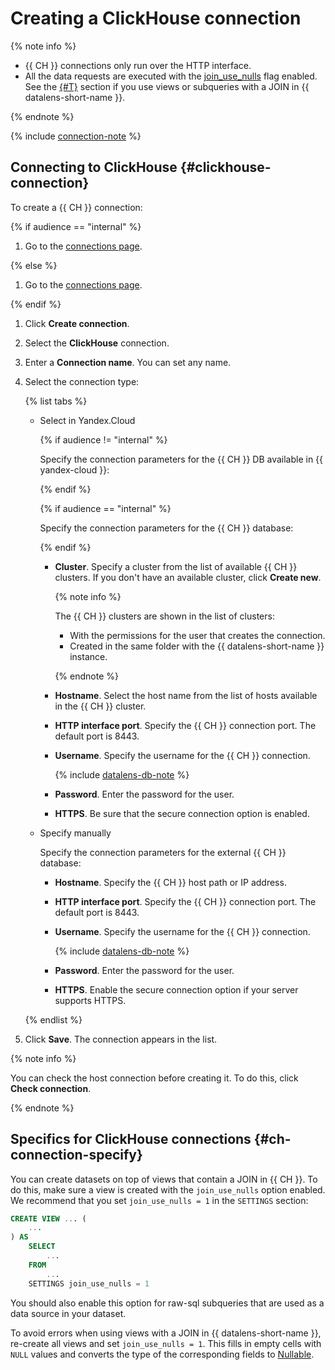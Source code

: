 # Creating a ClickHouse connection

{% note info %}

- {{ CH }} connections only run over the HTTP interface.
- All the data requests are executed with the [join_use_nulls](https://clickhouse.tech/docs/en/operations/settings/settings/#join_use_nulls) flag enabled. See the [{#T}](#ch-connection-specify) section if you use views or subqueries with a JOIN in {{ datalens-short-name }}.

{% endnote %}

{% include [connection-note](../../../_includes/datalens/datalens-connection-note.md) %}

## Connecting to ClickHouse {#clickhouse-connection}

To create a {{ CH }} connection:

{% if audience == "internal" %}

1. Go to the [connections page](https://datalens.yandex-team.ru/connections).

{% else %}

1. Go to the [connections page](https://datalens.yandex.com/connections).

{% endif %}

1. Click **Create connection**.

1. Select the **ClickHouse** connection.

1. Enter a **Connection name**. You can set any name.

1. Select the connection type:

   {% list tabs %}

    - Select in Yandex.Cloud

      {% if audience != "internal" %}

      Specify the connection parameters for the {{ CH }} DB available in {{ yandex-cloud }}:

      {% endif %}

      {% if audience == "internal" %}

      Specify the connection parameters for the {{ CH }} database:

      {% endif %}

      - **Cluster**. Specify a cluster from the list of available {{ CH }} clusters. If you don't have an available cluster, click **Create new**.

        {% note info %}

          The {{ CH }} clusters are shown in the list of clusters:
           - With the permissions for the user that creates the connection.
           - Created in the same folder with the {{ datalens-short-name }} instance.

        {% endnote %}

      - **Hostname**. Select the host name from the list of hosts available in the {{ CH }} cluster.

      - **HTTP interface port**. Specify the {{ CH }} connection port. The default port is 8443.

      - **Username**. Specify the username for the {{ CH }} connection.

           {% include [datalens-db-note](../../../_includes/datalens/datalens-db-note.md) %}

      - **Password**. Enter the password for the user.

      - **HTTPS**. Be sure that the secure connection option is enabled.

    - Specify manually

      Specify the connection parameters for the external {{ CH }} database:

      - **Hostname**. Specify the {{ CH }} host path or IP address.

      - **HTTP interface port**. Specify the {{ CH }} connection port. The default port is 8443.

      - **Username**. Specify the username for the {{ CH }} connection.

         {% include [datalens-db-note](../../../_includes/datalens/datalens-db-note.md) %}

      - **Password**. Enter the password for the user.

      - **HTTPS**. Enable the secure connection option if your server supports HTTPS.

   {% endlist %}

1. Click **Save**. The connection appears in the list.

{% note info %}

You can check the host connection before creating it. To do this, click **Check connection**.

{% endnote %}

## Specifics for ClickHouse connections {#ch-connection-specify}

You can create datasets on top of views that contain a JOIN in {{ CH }}. To do this, make sure a view is created with the `join_use_nulls` option enabled. We recommend that you set `join_use_nulls = 1` in the `SETTINGS` section:

```sql
CREATE VIEW ... (
    ...
) AS 
    SELECT 
        ...
    FROM 
        ...
    SETTINGS join_use_nulls = 1
```

You should also enable this option for raw-sql subqueries that are used as a data source in your dataset.

To avoid errors when using views with a JOIN in {{ datalens-short-name }}, re-create all views and set `join_use_nulls = 1`. This fills in empty cells with `NULL` values and converts the type of the corresponding fields to [Nullable](https://clickhouse.tech/docs/en/sql-reference/data-types/nullable/#data_type-nullable).
